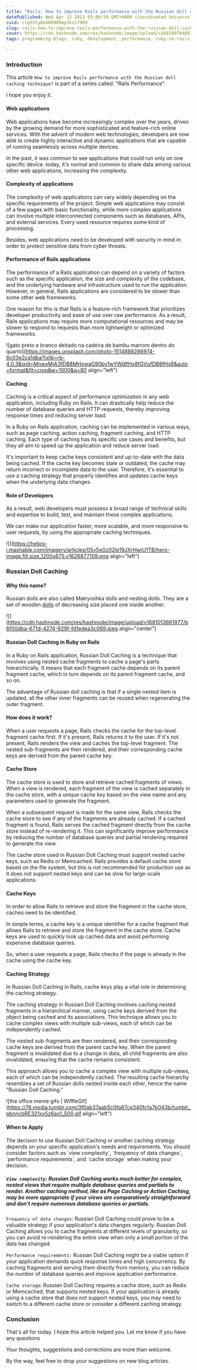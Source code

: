 ```yaml
---
title: "Rails: How to improve Rails performance with the Russian doll caching technique?"
datePublished: Wed Apr 12 2023 03:00:59 GMT+0000 (Coordinated Universal Time)
cuid: clgd3ty8k000909mp3ksl7989
slug: rails-how-to-improve-rails-performance-with-the-russian-doll-caching-technique
cover: https://cdn.hashnode.com/res/hashnode/image/upload/v1681007048031/a14b63c7-c581-4af7-a767-e8243db7c39f.jpeg
tags: programming-blogs, ruby, development, performance, ruby-on-rails

---
```


### Introduction

This article `How to improve Rails performance with the Russian doll caching technique?` is part of a series called: "Rails Performance".

I hope you enjoy it.

#### Web applications

Web applications have become increasingly complex over the years, driven by the growing demand for more sophisticated and feature-rich online services. With the advent of modern web technologies, developers are now able to create highly interactive and dynamic applications that are capable of running seamlessly across multiple devices.

In the past, it was common to see applications that could run only on one specific device. today, it's normal and common to share data among various other web applications, increasing the complexity.

#### Complexity of applications

The complexity of web applications can vary widely depending on the specific requirements of the project. Simple web applications may consist of a few pages with basic functionality, while more complex applications can involve multiple interconnected components such as databases, APIs, and external services. Every used resource requires some kind of processing.

Besides, web applications need to be developed with security in mind in order to protect sensitive data from cyber threats.

#### Performance of Rails applications

The performance of a Rails application can depend on a variety of factors such as the specific application, the size and complexity of the codebase, and the underlying hardware and infrastructure used to run the application. However, in general, Rails applications are considered to be slower than some other web frameworks.

One reason for this is that Rails is a feature-rich framework that prioritizes developer productivity and ease of use over raw performance. As a result, Rails applications may require more computational resources and may be slower to respond to requests than more lightweight or optimized frameworks.

![gato preto e branco deitado na cadeira de bambu marrom dentro do quarto](https://images.unsplash.com/photo-1514888286974-6c03e2ca1dba?ixlib=rb-4.0.3&ixid=MnwxMjA3fDB8MHxwaG90by1wYWdlfHx8fGVufDB8fHx8&auto=format&fit=crop&w=1000&q=80 align="left")

#### Caching

Caching is a critical aspect of performance optimization in any web application, including Ruby on Rails. It can drastically help reduce the number of database queries and HTTP requests, thereby improving response times and reducing server load.

In a Ruby on Rails application, caching can be implemented in various ways, such as page caching, action caching, fragment caching, and HTTP caching. Each type of caching has its specific use cases and benefits, but they all aim to speed up the application and reduce server load.

It's important to keep cache keys consistent and up-to-date with the data being cached. If the cache key becomes stale or outdated, the cache may return incorrect or incomplete data to the user. Therefore, it's essential to use a caching strategy that properly identifies and updates cache keys when the underlying data changes.

#### Role of Developers

As a result, web developers must possess a broad range of technical skills and expertise to build, test, and maintain these complex applications.

We can make our application faster, more scalable, and more responsive to user requests, by using the appropriate caching techniques.

![](https://helios-i.mashable.com/imagery/articles/05y5eGz02le19JXrHwiU1TB/hero-image.fill.size_1200x675.v1626877109.png align="left")

### Russian Doll Caching

#### Why this name?

Russian dolls are also called Matryoshka dolls and nesting dolls. They are a set of wooden [dolls](https://en.wikipedia.org/wiki/Doll) of decreasing size placed one inside another.

![](https://cdn.hashnode.com/res/hashnode/image/upload/v1681013661977/b6f00dba-671d-4274-929f-fd1edea3c069.jpeg align="center")

#### Russian Doll Caching in Ruby on Rails

In a Ruby on Rails application, Russian Doll Caching is a technique that involves using nested cache fragments to cache a page's parts hierarchically. It means that each fragment cache depends on its parent fragment cache, which in turn depends on its parent fragment cache, and so on.

The advantage of Russian doll caching is that if a single nested item is updated, all the other inner fragments can be reused when regenerating the outer fragment.

#### How does it work?

When a user requests a page, Rails checks the cache for the top-level fragment cache first. If it's present, Rails returns it to the user. If it's not present, Rails renders the view and caches the top-level fragment. The nested sub-fragments are then rendered, and their corresponding cache keys are derived from the parent cache key.

#### Cache Store

The cache store is used to store and retrieve cached fragments of views. When a view is rendered, each fragment of the view is cached separately in the cache store, with a unique cache key based on the view name and any parameters used to generate the fragment.

When a subsequent request is made for the same view, Rails checks the cache store to see if any of the fragments are already cached. If a cached fragment is found, Rails serves the cached fragment directly from the cache store instead of re-rendering it. This can significantly improve performance by reducing the number of database queries and partial rendering required to generate the view.

The cache store used in Russian Doll Caching must support nested cache keys, such as Redis or Memcached. Rails provides a default cache store based on the file system, but this is not recommended for production use as it does not support nested keys and can be slow for large-scale applications.

#### Cache Keys

In order to allow Rails to retrieve and store the fragment in the cache store, caches need to be identified.

In simple terms, a cache key is a unique identifier for a cache fragment that allows Rails to retrieve and store the fragment in the cache store. Cache keys are used to quickly look up cached data and avoid performing expensive database queries.

So, when a user requests a page, Rails checks if the page is already in the cache using the cache key.

#### Caching Strategy

In Russian Doll Caching in Rails, cache keys play a vital role in determining the caching strategy.

The caching strategy in Russian Doll Caching involves caching nested fragments in a hierarchical manner, using cache keys derived from the object being cached and its associations. This technique allows you to cache complex views with multiple sub-views, each of which can be independently cached.

The nested sub-fragments are then rendered, and their corresponding cache keys are derived from the parent cache key. When the parent fragment is invalidated due to a change in data, all child fragments are also invalidated, ensuring that the cache remains consistent.

This approach allows you to cache a complex view with multiple sub-views, each of which can be independently cached. The resulting cache hierarchy resembles a set of Russian dolls nested inside each other, hence the name "Russian Doll Caching."

![the office meme gifs | WiffleGif](https://78.media.tumblr.com/3f0ab37aab5c0fa87ce340fcfa7b043b/tumblr_pbnncbRE321xx5z6ao1_500.gif align="left")

#### When to Apply

The decision to use Russian Doll Caching or another caching strategy depends on your specific application's needs and requirements. You should consider factors such as \`view complexity\`, \`frequency of data changes\`, \`performance requirements\`, and \`cache storage\` when making your decision.

##### `View complexity`: Russian Doll Caching works much better for complex, nested views that require multiple database queries and partials to render. Another caching method, like as Page Caching or Action Caching, may be more appropriate if your views are comparatively straightforward and don't require numerous database queries or partials.

`Frequency of data changes`: Russian Doll Caching could prove to be a valuable strategy if your application's data changes regularly. Russian Doll Caching allows you to cache fragments at different levels of granularity, so you can avoid re-rendering the entire view when only a small portion of the data has changed.

`Performance requirements:` Russian Doll Caching might be a viable option if your application demands quick response times and high concurrency. By caching fragments and serving them directly from memory, you can reduce the number of database queries and improve application performance.

`Cache storage`: Russian Doll Caching requires a cache store, such as Redis or Memcached, that supports nested keys. If your application is already using a cache store that does not support nested keys, you may need to switch to a different cache store or consider a different caching strategy.

### Conclusion

That's all for today. I hope this article helped you. Let me know if you have any questions

Your thoughts, suggestions and corrections are more than welcome.

By the way, feel free to drop your suggestions on new blog articles.